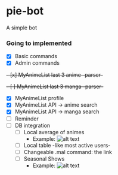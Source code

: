 # pie-bot
A simple bot

### Going to implemented

- [x] Basic commands
- [x] Admin commands

~~- [x] MyAnimeList last 3 anime -parser-~~

~~- [ ] MyAnimeList last 3 manga -parser-~~
- [x] MyAnimeList profile
- [x] MyAnimeList API -> anime search
- [x] MyAnimeList API -> manga search
- [ ] Reminder
- [ ] DB integration
	- [ ] Local average of animes
		- Example: ![alt text](https://image.prntscr.com/image/7mXbLeRQTzO1C5lGnLUVqg.png "Example photo")
	- [ ] Local table -like most active users-
	- [ ] Changeable .mal command: the link
	- [ ] Seasonal Shows
		- Example: ![alt text](https://image.prntscr.com/image/XmNWfw-vTQmM3fQqxEWvLA.png "Example")